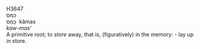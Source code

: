 <body>
  <p>H3647<br>  כּמס  <br> כָּמַס  ‎  kâmas  <br><i>kaw-mas‘ </i><br>A primitive root; to <i>store</i> away, that is, (figuratively) in the memory: - lay up in store.<br></p>
 </body>